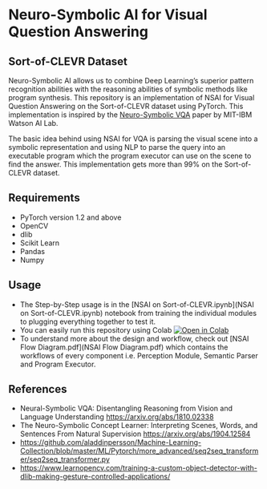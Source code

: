 # Neuro-Symbolic AI for Visual Question Answering
## Sort-of-CLEVR Dataset

Neuro-Symbolic AI allows us to combine Deep Learning’s superior pattern recognition abilities with the reasoning abilities of symbolic methods like program synthesis. This repository is an implementation of NSAI for Visual Question Answering on the Sort-of-CLEVR dataset using PyTorch. This implementation is inspired by the [Neuro-Symbolic VQA](https://arxiv.org/abs/1810.02338) paper by MIT-IBM Watson AI Lab.

The basic idea behind using NSAI for VQA is parsing the visual scene into a symbolic representation and using NLP to parse the query into an executable program which the program executor can use on the scene to find the answer. This implementation gets more than 99% on the Sort-of-CLEVR dataset.

## Requirements
- PyTorch version 1.2 and above
- OpenCV
- dlib
- Scikit Learn
- Pandas
- Numpy

## Usage
- The Step-by-Step usage is in the [NSAI on Sort-of-CLEVR.ipynb](NSAI on Sort-of-CLEVR.ipynb) notebook from training the individual modules to plugging everything together to test it.
- You can easily run this repository using Colab <a href="https://colab.research.google.com/drive/1qopDwssLAklHkj5qiyv4LWmyEiJLcQLN?usp=sharing" target="_parent"><img src="https://colab.research.google.com/assets/colab-badge.svg" alt="Open in Colab"/></a>
- To understand more about the design and workflow, check out [NSAI Flow Diagram.pdf](NSAI Flow Diagram.pdf) which contains the workflows of every component i.e. Perception Module, Semantic Parser and Program Executor.

## References
- Neural-Symbolic VQA: Disentangling Reasoning from Vision and Language Understanding https://arxiv.org/abs/1810.02338
- The Neuro-Symbolic Concept Learner: Interpreting Scenes, Words, and Sentences From Natural Supervision https://arxiv.org/abs/1904.12584
- https://github.com/aladdinpersson/Machine-Learning-Collection/blob/master/ML/Pytorch/more_advanced/seq2seq_transformer/seq2seq_transformer.py
- https://www.learnopencv.com/training-a-custom-object-detector-with-dlib-making-gesture-controlled-applications/
